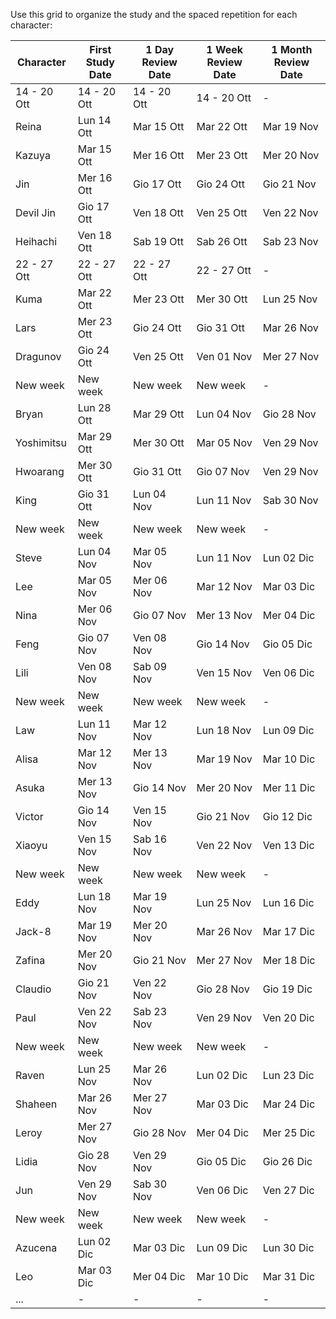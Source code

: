 Use this grid to organize the study and the spaced repetition for each character:

| Character   | First Study Date | 1 Day Review Date | 1 Week Review Date | 1 Month Review Date |
| ----------- | ---------------- | ----------------- | ------------------ | ------------------- |
| 14 - 20 Ott | 14 - 20 Ott      | 14 - 20 Ott       | 14 - 20 Ott        | -                   |
| Reina       | Lun 14 Ott       | Mar 15 Ott        | Mar 22 Ott         | Mar 19 Nov          |
| Kazuya      | Mar 15 Ott       | Mer 16 Ott        | Mer 23 Ott         | Mer 20 Nov          |
| Jin         | Mer 16 Ott       | Gio 17 Ott        | Gio 24 Ott         | Gio 21 Nov          |
| Devil Jin   | Gio 17 Ott       | Ven 18 Ott        | Ven 25 Ott         | Ven 22 Nov          |
| Heihachi    | Ven 18 Ott       | Sab 19 Ott        | Sab 26 Ott         | Sab 23 Nov          |
| 22 - 27 Ott | 22 - 27 Ott      | 22 - 27 Ott       | 22 - 27 Ott        | -                   |
| Kuma        | Mar 22 Ott       | Mer 23 Ott        | Mer 30 Ott         | Lun 25 Nov          |
| Lars        | Mer 23 Ott       | Gio 24 Ott        | Gio 31 Ott         | Mar 26 Nov          |
| Dragunov    | Gio 24 Ott       | Ven 25 Ott        | Ven 01 Nov         | Mer 27 Nov          |
| New week    | New week         | New week          | New week           | -                   |
| Bryan       | Lun 28 Ott       | Mar 29 Ott        | Lun 04 Nov         | Gio 28 Nov          |
| Yoshimitsu  | Mar 29 Ott       | Mer 30 Ott        | Mar 05 Nov         | Ven 29 Nov          |
| Hwoarang    | Mer 30 Ott       | Gio 31 Ott        | Gio 07 Nov         | Ven 29 Nov          |
| King        | Gio 31 Ott       | Lun 04 Nov        | Lun 11 Nov         | Sab 30 Nov          |
| New week    | New week         | New week          | New week           | -                   |
| Steve       | Lun 04 Nov       | Mar 05 Nov        | Lun 11 Nov         | Lun 02 Dic          |
| Lee         | Mar 05 Nov       | Mer 06 Nov        | Mar 12 Nov         | Mar 03 Dic          |
| Nina        | Mer 06 Nov       | Gio 07 Nov        | Mer 13 Nov         | Mer 04 Dic          |
| Feng        | Gio 07 Nov       | Ven 08 Nov        | Gio 14 Nov         | Gio 05 Dic          |
| Lili        | Ven 08 Nov       | Sab 09 Nov        | Ven 15 Nov         | Ven 06 Dic          |
| New week    | New week         | New week          | New week           | -                   |
| Law         | Lun 11 Nov       | Mar 12 Nov        | Lun 18 Nov         | Lun 09 Dic          |
| Alisa       | Mar 12 Nov       | Mer 13 Nov        | Mar 19 Nov         | Mar 10 Dic          |
| Asuka       | Mer 13 Nov       | Gio 14 Nov        | Mer 20 Nov         | Mer 11 Dic          |
| Victor      | Gio 14 Nov       | Ven 15 Nov        | Gio 21 Nov         | Gio 12 Dic          |
| Xiaoyu      | Ven 15 Nov       | Sab 16 Nov        | Ven 22 Nov         | Ven 13 Dic          |
| New week    | New week         | New week          | New week           | -                   |
| Eddy        | Lun 18 Nov       | Mar 19 Nov        | Lun 25 Nov         | Lun 16 Dic          |
| Jack-8      | Mar 19 Nov       | Mer 20 Nov        | Mar 26 Nov         | Mar 17 Dic          |
| Zafina      | Mer 20 Nov       | Gio 21 Nov        | Mer 27 Nov         | Mer 18 Dic          |
| Claudio     | Gio 21 Nov       | Ven 22 Nov        | Gio 28 Nov         | Gio 19 Dic          |
| Paul        | Ven 22 Nov       | Sab 23 Nov        | Ven 29 Nov         | Ven 20 Dic          |
| New week    | New week         | New week          | New week           | -                   |
| Raven       | Lun 25 Nov       | Mar 26 Nov        | Lun 02 Dic         | Lun 23 Dic          |
| Shaheen     | Mar 26 Nov       | Mer 27 Nov        | Mar 03 Dic         | Mar 24 Dic          |
| Leroy       | Mer 27 Nov       | Gio 28 Nov        | Mer 04 Dic         | Mer 25 Dic          |
| Lidia       | Gio 28 Nov       | Ven 29 Nov        | Gio 05 Dic         | Gio 26 Dic          |
| Jun         | Ven 29 Nov       | Sab 30 Nov        | Ven 06 Dic         | Ven 27 Dic          |
| New week    | New week         | New week          | New week           | -                   |
| Azucena     | Lun 02 Dic       | Mar 03 Dic        | Lun 09 Dic         | Lun 30 Dic          |
| Leo         | Mar 03 Dic       | Mer 04 Dic        | Mar 10 Dic         | Mar 31 Dic          |
| ...         | -                | -                 | -                  | -                   |
